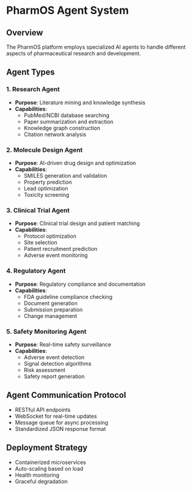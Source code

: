 # PharmOS Agent System

## Overview
The PharmOS platform employs specialized AI agents to handle different aspects of pharmaceutical research and development.

## Agent Types

### 1. Research Agent
- **Purpose**: Literature mining and knowledge synthesis
- **Capabilities**:
  - PubMed/NCBI database searching
  - Paper summarization and extraction
  - Knowledge graph construction
  - Citation network analysis

### 2. Molecule Design Agent
- **Purpose**: AI-driven drug design and optimization
- **Capabilities**:
  - SMILES generation and validation
  - Property prediction
  - Lead optimization
  - Toxicity screening

### 3. Clinical Trial Agent
- **Purpose**: Clinical trial design and patient matching
- **Capabilities**:
  - Protocol optimization
  - Site selection
  - Patient recruitment prediction
  - Adverse event monitoring

### 4. Regulatory Agent
- **Purpose**: Regulatory compliance and documentation
- **Capabilities**:
  - FDA guideline compliance checking
  - Document generation
  - Submission preparation
  - Change management

### 5. Safety Monitoring Agent
- **Purpose**: Real-time safety surveillance
- **Capabilities**:
  - Adverse event detection
  - Signal detection algorithms
  - Risk assessment
  - Safety report generation

## Agent Communication Protocol
- RESTful API endpoints
- WebSocket for real-time updates
- Message queue for async processing
- Standardized JSON response format

## Deployment Strategy
- Containerized microservices
- Auto-scaling based on load
- Health monitoring
- Graceful degradation
